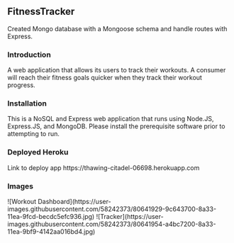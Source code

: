 <h2><b>FitnessTracker</b></h2>
Created Mongo database with a Mongoose schema and handle routes with Express.

<h3>Introduction</h3>
A web application that allows its users to track their workouts. A consumer will reach their fitness goals quicker when they track their workout progress.

<h3>Installation</h3>
This is a NoSQL and Express web application that runs using Node.JS, Express.JS, and MongoDB. Please install the prerequisite software prior to attempting to run.

<h3>Deployed Heroku</h3>
Link to deploy app https://thawing-citadel-06698.herokuapp.com

<h3>Images</h3>
![Workout Dashboard](https://user-images.githubusercontent.com/58242373/80641929-9c643700-8a33-11ea-9fcd-becdc5efc936.jpg)
![Tracker](https://user-images.githubusercontent.com/58242373/80641954-a4bc7200-8a33-11ea-9bf9-4142aa016bd4.jpg)


